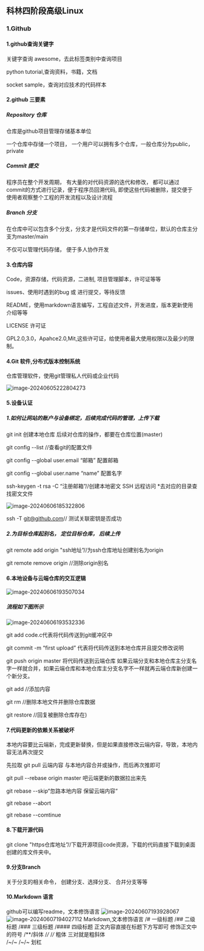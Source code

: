 ## 科林四阶段高级Linux

### 1.Github

#### 1.github查询关键字

关键字查询 awesome，去此标签类别中查询项目

python tutorial,查询资料，书籍，文档

socket sample，查询对应技术的代码样本

#### 2.github 三要素

##### Repository 仓库

仓库是github项目管理存储基本单位

一个仓库中存储一个项目， 一个用户可以拥有多个仓库，一般仓库分为public，private

##### Commit 提交

程序员在整个开发周期， 有大量的对代码资源的迭代和修改， 都可以通过commit的方式进行记录，便于程序员回溯代码, 即使这些代码被删除，提交便于使用者观察整个工程的开发流程以及设计流程

##### Branch 分支

在仓库中可以包含多个分支，分支才是代码文件的第一存储单位，默认的仓库主分支为master/main

不仅可以管理代码存储， 便于多人协作开发

#### 3.仓库内容

Code，资源存储，代码资源，二进制, 项目管理脚本，许可证等等

issues、使用时遇到的bug 或 进行提交，等待反馈

README，使用markdown语言编写，工程自述文件，开发进度，版本更新使用介绍等等

LICENSE 许可证

GPL2.0,3.0，Apahce2.0,Mit,这些许可证，给使用者最大使用权限以及最少的限制。

#### 4.Git 软件,分布式版本控制系统

仓库管理软件，使用git管理私人代码或企业代码

![image-20240605222804273](C:\Users\ASUS\AppData\Roaming\Typora\typora-user-images\image-20240605222804273.png)

#### 5.设备认证

##### 1.如何让网站的账户与设备绑定，后续完成代码的管理，上传下载

git init 创建本地仓库						后续对仓库的操作，都要在仓库位置(master)

git config --list //查看git的配置文件

git config --global user.email “邮箱” 配置邮箱

git config --global user.name “name” 配置名字

ssh-keygen -t rsa -C “注册邮箱”//创建本地密文				SSH 远程访问
*去对应的目录查找密文文件

![image-20240606185322806](C:\Users\ASUS\AppData\Roaming\Typora\typora-user-images\image-20240606185322806.png)

ssh -T git@github.com// 测试关联密钥是否成功

##### 2.为目标仓库起别名， 定位目标仓库， 后续上传

git remote add origin "ssh地址”//为ssh仓库地址创建别名为origin

git remote remove origin //测除origin别名

#### 6.本地设备与云端仓库的交互逻辑

![image-20240606193507034](C:\Users\ASUS\AppData\Roaming\Typora\typora-user-images\image-20240606193507034.png)

##### 流程如下图所示

![image-20240606193532336](C:\Users\ASUS\AppData\Roaming\Typora\typora-user-images\image-20240606193532336.png)

git add code.c代表将代码传送到git缓冲区中

git commit -m “first upload” 代表将代码传送到本地仓库并且提交修改说明

git push origin master 将代码传送到云端仓库 如果云端分支和本地仓库主分支名字一样就合并，如果云端仓库和本地仓库主分支名字不一样就再云端仓库新创建一个新分支。

git add  //添加内容

git rm //删除本地文件并删除仓库数据

git restore //回复被删除仓库存在)

#### 7.代码更新的依赖关系被破坏

本地内容要比云端新，完成更新替换，但是如果直接修改云端内容，导致，本地内容无法再次提交

先拉取 git pull 云端内容 与本地内容合并或操作，而后再次推即可

git pull --rebase origin master 吧云端更新的数据拉出来先

git rebase --skip“忽路本地内容 保留云端内容“

git rebase --abort

git rebase --comtinue

#### 8.下载开源代码

git clone "https仓库地址”//下载开源项目code资源，下载的代码直接下载到桌面创建的库文件夹中。

#### 9.分支Branch

关于分支的相关命令， 创建分支、选择分支、 合幷分支等等 

#### 10.Markdown 语言
github可以编写readme，文本修饰语言
![image-20240607193928067](C:\Users\ASUS\AppData\Roaming\Typora\typora-user-images\image-20240607193928067.png)
![image-20240607194027112](C:\Users\ASUS\AppData\Roaming\Typora\typora-user-images\image-20240607194027112.png)
Markdown,文本修饰语言
/# 一级标题
/## 二级标题
/### 三级标题
/#### 四级标题
正文内容直接在标题下方写即可
修饰正文中的符号
/**/斜体
/*/* /*/* 粗体
三对就是粗斜体<br>
/~/~ /~/~ 划杠 <br>
